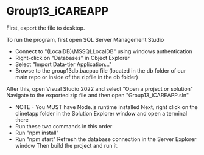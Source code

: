 # Group13_iCAREAPP

First, export the file to desktop.

To run the program, first open SQL Server Management Studio
- Connect to "(LocalDB)\MSSQLLocalDB" using windows authentication
- Right-click on "Databases" in Object Explorer
- Select "Import Data-tier Application..."
- Browse to the group13db.bacpac file (located in the db folder of our main repo or inside of the zipfile in the db folder)

After this, open Visual Studio 2022 and select "Open a project or solution"
Navigate to the exported zip file and then open "Group13_iCAREAPP.sln"
- NOTE - You MUST have Node.js runtime installed
Next, right click on the clinetapp folder in the Solution Explorer window and open a terminal there
- Run these two commands in this order
- Run "npm install"
- Run "npm start"
Refresh the database connection in the Server Explorer window
Then build the project and run it.

